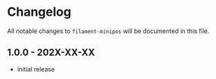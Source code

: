 # Changelog

All notable changes to `filament-minipos` will be documented in this file.

## 1.0.0 - 202X-XX-XX

- initial release

